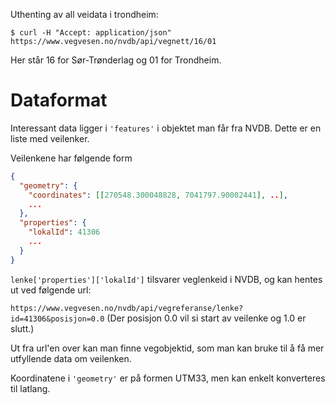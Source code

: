 Uthenting av all veidata i trondheim:

`$ curl -H "Accept: application/json" https://www.vegvesen.no/nvdb/api/vegnett/16/01`

Her står 16 for Sør-Trønderlag og 01 for Trondheim.

# Dataformat

Interessant data ligger i `'features'` i objektet man får fra NVDB. Dette er en liste med veilenker.

Veilenkene har følgende form

```json
{
  "geometry": {
    "coordinates": [[270548.300048828, 7041797.90002441], ..],
    ...
  },
  "properties": {
    "lokalId": 41306
    ...
  }
}
```

`lenke['properties']['lokalId']` tilsvarer veglenkeid i NVDB, og kan hentes ut ved følgende url:

`https://www.vegvesen.no/nvdb/api/vegreferanse/lenke?id=41306&posisjon=0.0` (Der posisjon 0.0 vil si start av veilenke og 1.0 er slutt.)

Ut fra url'en over kan man finne vegobjektid, som man kan bruke til å få mer utfyllende data om veilenken.

Koordinatene i `'geometry'` er på formen UTM33, men kan enkelt konverteres til latlang.
